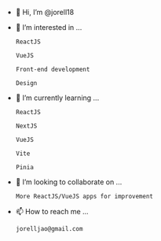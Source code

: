 - 👋 Hi, I’m @jorell18
- 👀 I’m interested in ...

      ReactJS
      
      VueJS
      
      Front-end development
      
      Design

- 🌱 I’m currently learning ...

      ReactJS
  
      NextJS
  
      VueJS
  
      Vite
  
      Pinia

    
- 💞️ I’m looking to collaborate on ...

      More ReactJS/VueJS apps for improvement
    
- 📫 How to reach me ...
    
      jorelljao@gmail.com
    
<!---
jorell18/jorell18 is a ✨ special ✨ repository because its `README.md` (this file) appears on your GitHub profile.
You can click the Preview link to take a look at your changes.
--->
